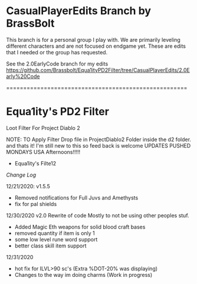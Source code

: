 # CasualPlayerEdits Branch by BrassBolt
This branch is for a personal group I play with.  We are primarily leveling different characters and are not focused on endgame yet.  These are edits that I needed or the group has requested.

See the 2.0EarlyCode branch for my edits https://github.com/Brassbolt/Equa1ityPD2Filter/tree/CasualPlayerEdits/2.0Early%20Code

=====================================================

# Equa1ity's PD2 Filter
Loot Filter For Project Diablo 2

NOTE:
TO Apply Filter Drop file in ProjectDiablo2 Folder inside the d2 folder. and thats it!
I'm still new to this so feed back is welcome
UPDATES PUSHED MONDAYS USA Afternoons!!!!!
* Equa1ity's Filte12

_*Change Log*_

12/21/2020: v1.5.5
- Removed notifications for Full Juvs and Amethysts
- fix for pal shields

12/30/2020 v2.0
Rewrite of code Mostly to not be using other peoples stuf.

- Added Magic Eth weapons for solid blood craft bases
- removed quantity if item  is only 1
- some low level rune word support
- better class skill item support

12/31/2020
- hot fix for ILVL>90 sc's (Extra %DOT-20% was displaying)
- Changes to the way im doing charms (Work in progress)
